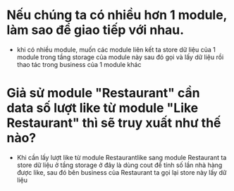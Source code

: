 # Nếu chúng ta có nhiều hơn 1 module, làm sao để giao tiếp với nhau.
- khi có nhiều module, muốn các module liên kết ta store dữ liệu của 1 module trong tầng storage của module này sau đó gọi và lấy dữ liệu rồi thao tác trong business của 1 module khác 
# Giả sử module "Restaurant" cần data số lượt like từ module "Like Restaurant" thì sẽ truy xuất như thế nào?
- Khi cần lấy lượt like từ module Restaurantlike sang module Restaurant ta store dữ liệu ở tầng storage ở đây là dùng cout để tính số lần nhà hàng được like, sau đó bên business của Restaurant ta gọi lại store này lấy dữ liệu
